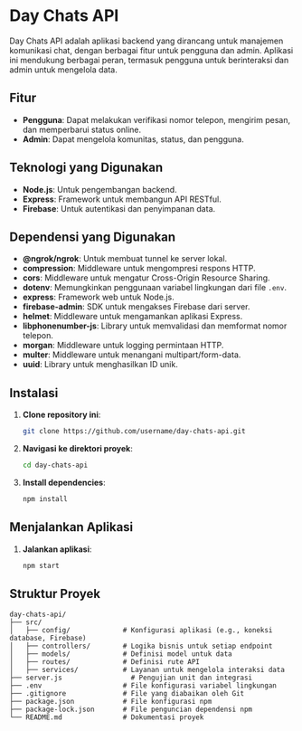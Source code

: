 # Day Chats API

Day Chats API adalah aplikasi backend yang dirancang untuk manajemen komunikasi chat, dengan berbagai fitur untuk pengguna dan admin. Aplikasi ini mendukung berbagai peran, termasuk pengguna untuk berinteraksi dan admin untuk mengelola data.

## Fitur

- **Pengguna**: Dapat melakukan verifikasi nomor telepon, mengirim pesan, dan memperbarui status online.
- **Admin**: Dapat mengelola komunitas, status, dan pengguna.

## Teknologi yang Digunakan

- **Node.js**: Untuk pengembangan backend.
- **Express**: Framework untuk membangun API RESTful.
- **Firebase**: Untuk autentikasi dan penyimpanan data.

## Dependensi yang Digunakan

- **@ngrok/ngrok**: Untuk membuat tunnel ke server lokal.
- **compression**: Middleware untuk mengompresi respons HTTP.
- **cors**: Middleware untuk mengatur Cross-Origin Resource Sharing.
- **dotenv**: Memungkinkan penggunaan variabel lingkungan dari file `.env`.
- **express**: Framework web untuk Node.js.
- **firebase-admin**: SDK untuk mengakses Firebase dari server.
- **helmet**: Middleware untuk mengamankan aplikasi Express.
- **libphonenumber-js**: Library untuk memvalidasi dan memformat nomor telepon.
- **morgan**: Middleware untuk logging permintaan HTTP.
- **multer**: Middleware untuk menangani multipart/form-data.
- **uuid**: Library untuk menghasilkan ID unik.

## Instalasi

1. **Clone repository ini**:
   ```bash
   git clone https://github.com/username/day-chats-api.git
   ```
2. **Navigasi ke direktori proyek**:
   ```bash
   cd day-chats-api
   ```
3. **Install dependencies**:
   ```bash
   npm install
   ```

## Menjalankan Aplikasi

1. **Jalankan aplikasi**:
   ```bash
   npm start
   ```

## Struktur Proyek
  ```
day-chats-api/
├── src/
│   ├── config/             # Konfigurasi aplikasi (e.g., koneksi database, Firebase)
│   ├── controllers/        # Logika bisnis untuk setiap endpoint
│   ├── models/             # Definisi model untuk data
│   ├── routes/             # Definisi rute API
│   ├── services/           # Layanan untuk mengelola interaksi data
├── server.js                 # Pengujian unit dan integrasi
├── .env                    # File konfigurasi variabel lingkungan
├── .gitignore              # File yang diabaikan oleh Git
├── package.json            # File konfigurasi npm
├── package-lock.json       # File penguncian dependensi npm
└── README.md               # Dokumentasi proyek
  ```
